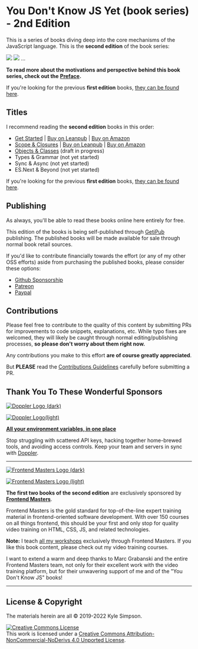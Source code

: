 # You Don't Know JS Yet (book series) - 2nd Edition

This is a series of books diving deep into the core mechanisms of the JavaScript language. This is the **second edition** of the book series:

[![](get-started/images/cover.png)](https://leanpub.com/ydkjsy-get-started)   [![](scope-closures/images/cover.png)](https://leanpub.com/ydkjsy-scope-closures)  ...

**To read more about the motivations and perspective behind this book series, check out the** [**Preface**](broken-reference)**.**

If you're looking for the previous **first edition** books, [they can be found here](https://github.com/getify/You-Dont-Know-JS/blob/1st-ed/README.md).

## Titles

I recommend reading the **second edition** books in this order:

* [Get Started](get-started/) | [Buy on Leanpub](https://leanpub.com/ydkjsy-get-started) | [Buy on Amazon](https://www.amazon.com/dp/B084BNMN7T)
* [Scope & Closures](scope-closures/) | [Buy on Leanpub](https://leanpub.com/ydkjsy-scope-closures) | [Buy on Amazon](https://www.amazon.com/dp/B08634PZ3N)
* [Objects & Classes](objects-classes/) (draft in progress)
* Types & Grammar (not yet started)
* Sync & Async (not yet started)
* ES.Next & Beyond (not yet started)

If you're looking for the previous **first edition** books, [they can be found here](https://github.com/getify/You-Dont-Know-JS/blob/1st-ed/README.md).

## Publishing

As always, you'll be able to read these books online here entirely for free.

This edition of the books is being self-published through [GetiPub](https://geti.pub) publishing. The published books will be made available for sale through normal book retail sources.

If you'd like to contribute financially towards the effort (or any of my other OSS efforts) aside from purchasing the published books, please consider these options:

* [Github Sponsorship](https://github.com/users/getify/sponsorship)
* [Patreon](https://www.patreon.com/getify)
* [Paypal](https://www.paypal.me/getify)

## Contributions

Please feel free to contribute to the quality of this content by submitting PRs for improvements to code snippets, explanations, etc. While typo fixes are welcomed, they will likely be caught through normal editing/publishing processes, **so please don't worry about them right now.**

Any contributions you make to this effort **are of course greatly appreciated**.

But **PLEASE** read the [Contributions Guidelines](broken-reference) carefully before submitting a PR.

## Thank You To These Wonderful Sponsors

[![Doppler Logo (dark)](https://github.com/getify/You-Dont-Know-JS/blob/2nd-ed/external-logos/doppler\_logo-light.svg)](https://www.doppler.com/?utm\_campaign=getify\&utm\_medium=referral\&utm\_content=youdontknowjs\&utm\_source=github#gh-light-mode-only)

[![Doppler Logo(light)](https://github.com/getify/You-Dont-Know-JS/blob/2nd-ed/external-logos/doppler\_logo.svg)](https://www.doppler.com/?utm\_campaign=getify\&utm\_medium=referral\&utm\_content=youdontknowjs\&utm\_source=github#gh-dark-mode-only)

[**All your environment variables, in one place**](https://www.doppler.com/?utm\_campaign=github\_repo\&utm\_medium=referral\&utm\_content=awesomeforbeginners\&utm\_source=github)

Stop struggling with scattered API keys, hacking together home-brewed tools, and avoiding access controls. Keep your team and servers in sync with [Doppler](https://www.doppler.com/?utm\_campaign=github\_repo\&utm\_medium=referral\&utm\_content=awesomeforbeginners\&utm\_source=github).

***

[![Frontend Masters Logo (dark)](https://github.com/getify/You-Dont-Know-JS/blob/2nd-ed/external-logos/fem\_logo-light.svg)](https://frontendmasters.com/#gh-light-mode-only)

[![Frontend Masters Logo (light)](https://github.com/getify/You-Dont-Know-JS/blob/2nd-ed/external-logos/fem\_logo.svg)](https://frontendmasters.com/#gh-dark-mode-only)

**The first two books of the second edition** are exclusively sponsored by [**Frontend Masters**](https://frontendmasters.com).

Frontend Masters is the gold standard for top-of-the-line expert training material in frontend-oriented software development. With over 150 courses on all things frontend, this should be your first and only stop for quality video training on HTML, CSS, JS, and related technologies.

**Note:** I teach [all my workshops](https://frontendmasters.com/kyle-simpson) exclusively through Frontend Masters. If you like this book content, please check out my video training courses.

I want to extend a warm and deep thanks to Marc Grabanski and the entire Frontend Masters team, not only for their excellent work with the video training platform, but for their unwavering support of me and of the "You Don't Know JS" books!

***

## License & Copyright

The materials herein are all © 2019-2022 Kyle Simpson.

[![Creative Commons License](https://i.creativecommons.org/l/by-nc-nd/4.0/88x31.png)](http://creativecommons.org/licenses/by-nc-nd/4.0/)\
This work is licensed under a [Creative Commons Attribution-NonCommercial-NoDerivs 4.0 Unported License](http://creativecommons.org/licenses/by-nc-nd/4.0/).
